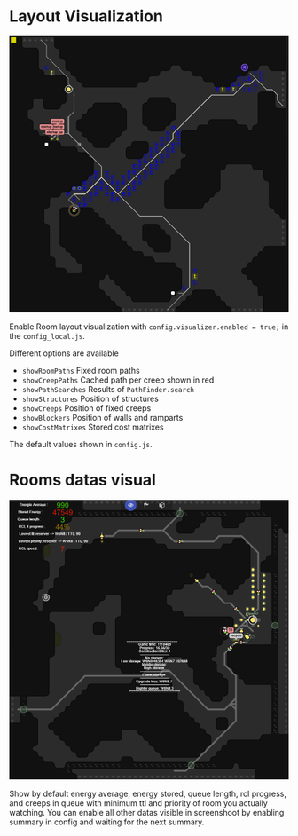 # Layout Visualization

<img src="visualizer.png">

Enable Room layout visualization with
`config.visualizer.enabled = true;` in the `config_local.js`.

Different options are available

 - `showRoomPaths` Fixed room paths
 - `showCreepPaths` Cached path per creep shown in red
 - `showPathSearches` Results of `PathFinder.search`
 - `showStructures` Position of structures
 - `showCreeps` Position of fixed creeps
 - `showBlockers` Position of walls and ramparts
 - `showCostMatrixes` Stored cost matrixes

The default values shown in `config.js`.

# Rooms datas visual

<img src="roomsDatasVisual.png">

Show by default energy average, energy stored, queue length, rcl progress, and
creeps in queue with minimum ttl and priority of room you actually watching.
You can enable all other datas visible in screenshoot by enabling summary in
config and waiting for the next summary.
